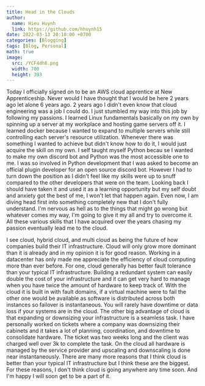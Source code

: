 ```yaml
---
title: Head in the Clouds
author:
  name: Hieu Huynh
  link: https://github.com/hhuynh15
date: 2022-03-13 20:10:00 +0700
categories: [Blogging]
tags: [Blog, Personal]
math: true
image: 
  src: /YCF4dh6.png
  width: 700
  height: 393
---
```


Today I officially signed on to be an AWS cloud apprentice at New Apprenticeship. Never would I have thought that I would be here 2 years ago let alone 6 years ago. 2 years ago I didn't even know that cloud engineering was a job I could do. I just stumbled my way into this job by following my passions. I learned Linux fundamentals basically on my own by spinning up a server at my workplace and hosting game servers off it. I learned docker because I wanted to expand to multiple servers while still controlling each server's resource utilization. Whenever there was something I wanted to achieve but didn't know how to do it, I would just acquire the skill on my own. I self taught myself Python becau
se I wanted to make my own discord bot and Python was the most accessible one to me. I was so involved in Python development that I was asked to become an official plugin developer for an open source discord bot. However I had to turn down the position as I didn't feel like my skills were up to snuff compared to the other developers that were on the team. Looking back I should have taken it and used it as a learning opportunity but my self doubt and anxiety got the best of me, I won't let that happen again. Even now, I am diving head first into something completely new that I don't fully understand. I'm nervous as hell as to the things that might go wrong but whatever comes my way, I'm going to give it my all and try to overcome it. All these various skills that I have acquired over the years chasing my passion eventually lead me to the cloud.

I see cloud, hybrid cloud, and multi cloud as being the future of how companies build their IT infrastructure. Cloud will only grow more dominant than it is already and in my opinion it is for good reason. Working in a datacenter has only made me appreciate the efficiency of cloud computing more than ever before. For one, cloud generally has better fault tolerance than your typical IT infrastructure. Building a redundant system can easily double the cost of your infrastructure and it can get very hard to manage when you have twice the amount of hardware to keep track of. With the cloud it is built in with fault domains, if a virtual machine were to fail the other one would be available as software is distributed across both instances so failover is instantaneous. You will rarely have downtime or data loss if your systems are in the cloud. The other big advantage of cloud is that expanding or downsizing your infrastructure is a seamless task. I have personally worked on tickets where a company was downsizing their cabinets and it takes a lot of planning, coordination, and downtime to consolidate hardware. The ticket was two weeks long and the client was charged well over 3k to complete the task. On the cloud all hardware is managed by the service provider and upscaling and downscaling is done near instantaneously. There are many more reasons that I think cloud is better than your typical IT infrastructure but I think these are the biggest. For these reasons, I don't think cloud is going anywhere any time soon. And I'm happy I will soon get to be a part of it.